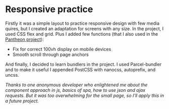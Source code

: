 # Responsive practice
Firstly it was a simple layout to practice responsive design with few media quires, but I created an adaptation for screens with any size. 
In the project, I used CSS flex and grid.
Plus I added few functions (that I also used in the [Pantheon project](https://github.com/DZakh/pantheon)): 
- Fix for correct 100vh display on mobile devices
- Smooth scroll through page anchors

And finally, I decided to learn bundlers in the project. I used Parcel-bundler and to make it useful I appended PostCSS with nanocss, autoprefix, and uncss.


*Thanks to one anonymous developer who enlightened me about the component approach in js, basics of spa, how to use json and ajax requests. But it was too overwhelming for the small page, so I'll apply this in a future project.*
